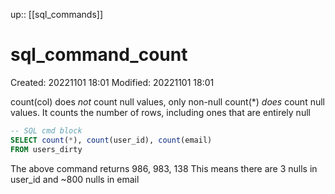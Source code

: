 up:: [[sql_commands]]

# sql_command_count
Created: 20221101 18:01
Modified: 20221101 18:01

count(col) does *not* count null values, only non-null
count(\*) *does* count null values. It counts the number of rows, including ones that are entirely null
```sql
-- SQL cmd block
SELECT count(*), count(user_id), count(email)
FROM users_dirty
```
The above command returns 986, 983, 138
This means there are 3 nulls in user_id and ~800 nulls in email
